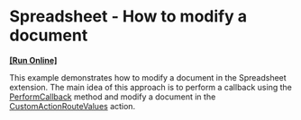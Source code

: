 # Spreadsheet - How to modify a document
<!-- run online -->
**[[Run Online]](https://codecentral.devexpress.com/192545604/)**
<!-- run online end -->

This example demonstrates how to modify a document in the Spreadsheet extension.
The main idea of this approach is to perform a callback using the  [PerformCallback](https://docs.devexpress.com/AspNet/js-ASPxClientSpreadsheet.PerformCallback%28parameter%29) method and modify a document in the [CustomActionRouteValues](https://docs.devexpress.com/AspNet/DevExpress.Web.Mvc.SpreadsheetSettings.CustomActionRouteValues) action.
 
